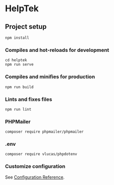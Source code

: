 # HelpTek

## Project setup

```
npm install
```

### Compiles and hot-reloads for development

```
cd helptek
npm run serve
```

### Compiles and minifies for production

```
npm run build
```

### Lints and fixes files

```
npm run lint
```

### PHPMailer

```
composer require phpmailer/phpmailer
```

### .env

```
composer require vlucas/phpdotenv
```

### Customize configuration

See [Configuration Reference](https://cli.vuejs.org/config/).
